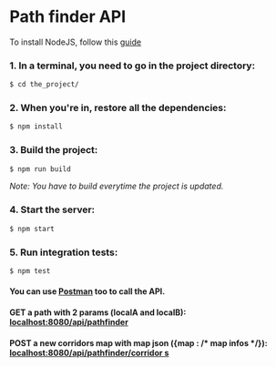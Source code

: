 # Path finder API

To install NodeJS, follow this [guide](https://nodejs.org/en)

### 1. In a terminal, you need to go in the project directory:
```bash
$ cd the_project/
```

### 2. When you're in, restore all the dependencies:
```bash
$ npm install
```
### 3. Build the project:
```bash
$ npm run build
```
*Note: You have to build everytime the project is updated.*

### 4. Start the server: 
```bash
$ npm start
```

### 5. Run integration tests:
```bash
$ npm test
```

#### You can use [Postman](https://www.getpostman.com) too to call the API.
#### GET a path with 2 params (localA and localB): [localhost:8080/api/pathfinder](localhost:8080/api/pathfinder)
#### POST a new corridors map with map json ({map : /* map infos */}): [localhost:8080/api/pathfinder/corridor s](localhost:8080/api/pathfinder/corridors)
